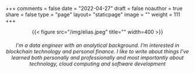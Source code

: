 +++
comments = false
date = "2022-04-27"
draft = false
noauthor = true
share = false
type = "page"
layout= "staticpage"
image = ""
weight = 111
+++

<center>{{< figure src="/img/elias.jpeg" title="" width=400 >}}</center>

<center><h6>I'm a data engineer with an analytical background. I'm interested in blockchain technology and personal finance. I like to write about things I've learned both personally and professionally and most importantly about technology, cloud computing and software development  </h6></center>

